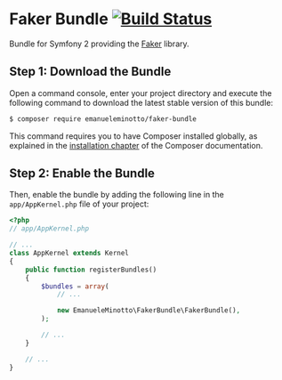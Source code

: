 Faker Bundle [![Build Status](https://travis-ci.org/EmanueleMinotto/FakerBundle.svg)](https://travis-ci.org/EmanueleMinotto/FakerBundle)
============

Bundle for Symfony 2 providing the [Faker](https://github.com/fzaninotto/Faker) library.

Step 1: Download the Bundle
---------------------------

Open a command console, enter your project directory and execute the
following command to download the latest stable version of this bundle:

```bash
$ composer require emanueleminotto/faker-bundle
```

This command requires you to have Composer installed globally, as explained
in the [installation chapter](https://getcomposer.org/doc/00-intro.md)
of the Composer documentation.

Step 2: Enable the Bundle
-------------------------

Then, enable the bundle by adding the following line in the `app/AppKernel.php`
file of your project:

```php
<?php
// app/AppKernel.php

// ...
class AppKernel extends Kernel
{
    public function registerBundles()
    {
        $bundles = array(
            // ...

            new EmanueleMinotto\FakerBundle\FakerBundle(),
        );

        // ...
    }

    // ...
}
```
